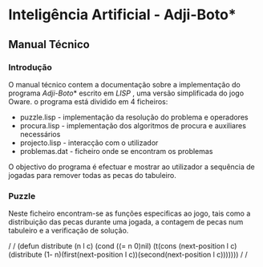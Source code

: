 # Inteligência Artificial - Adji-Boto*

## Manual Técnico

### Introdução

O manual técnico contem a documentação sobre a implementação do programa *Adji-Boto** escrito em *LISP* , uma versão simplificada do jogo Oware.
o programa está dividido em 4 ficheiros:

 - puzzle.lisp - implementação da resolução do problema e operadores  
 - procura.lisp - implementação dos algoritmos de procura e auxiliares necessários
 - projecto.lisp - interacção com o utilizador
 - problemas.dat - ficheiro onde se encontram os problemas

O objectivo do programa é efectuar e mostrar ao utilizador a sequência de jogadas para remover todas as pecas do tabuleiro.

### Puzzle
Neste  ficheiro encontram-se as funções especificas ao jogo, tais como a distribuição das pecas durante uma jogada, a contagem de pecas num tabuleiro e a verificação de solução.

/ / (defun distribute (n l c)
  (cond
   ((= n 0)nil)
   (t(cons (next-position l c)(distribute (1- n)(first(next-position l c))(second(next-position l c)))))))
/ /
<!--stackedit_data:
eyJoaXN0b3J5IjpbMTc2MDExMjU5NiwxMjA2NjU2MjEwLDMwND
k2Njg5OCwxNjMwMTg1MjM3XX0=
-->